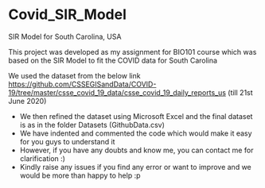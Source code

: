 # Covid_SIR_Model
SIR Model for South Carolina, USA

This project was developed as my assignment for BIO101 course which was based on the SIR Model to fit the COVID data for South Carolina

We used the dataset from the below link
https://github.com/CSSEGISandData/COVID-19/tree/master/csse_covid_19_data/csse_covid_19_daily_reports_us
(till 21st June 2020)

- We then refined the dataset using Microsoft Excel and the final dataset is as in the folder Datasets (GithubData.csv)
- We have indented and commented the code which would make it easy for you guys to understand it
- However, if you have any doubts and know me, you can contact me for clarification :)
- Kindly raise any issues if you find any error or want to improve and we would be more than happy to help :p
